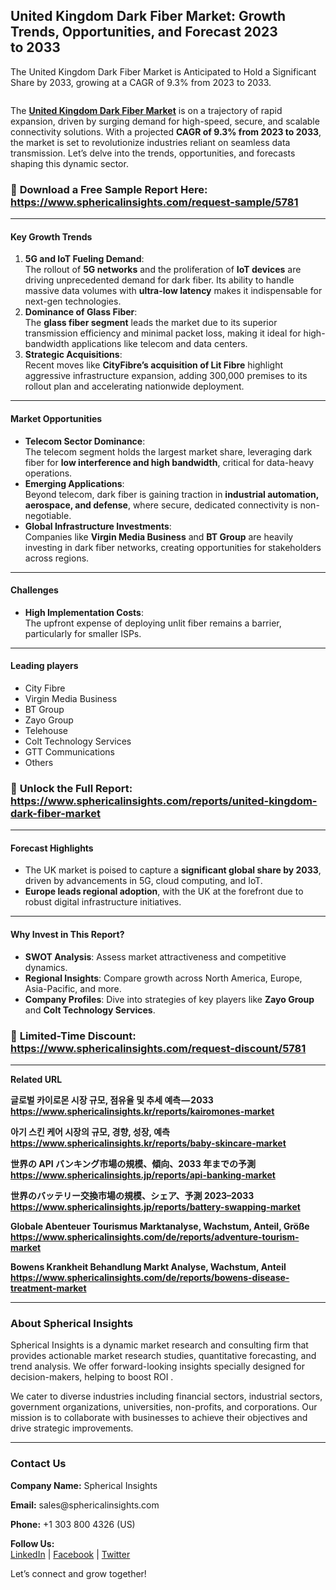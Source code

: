 <section class="section section--body">
<h1 class="section-divider">United Kingdom Dark Fiber Market: Growth Trends, Opportunities, and Forecast 2023 to&nbsp;2033</h1>
<div class="section-content">
<div class="section-inner sectionLayout--insetColumn">
<p class="graf graf--p">The United Kingdom Dark Fiber Market is Anticipated to Hold a Significant Share by 2033, growing at a CAGR of 9.3% from 2023 to 2033.</p>
<figure class="graf graf--figure"><img class="graf-image" src="https://cdn-images-1.medium.com/max/960/1*DXysSNgpSnT0PTpPVwX5PA.jpeg" alt="" data-image-id="1*DXysSNgpSnT0PTpPVwX5PA.jpeg" data-width="2119" data-height="1414" data-is-featured="true" /></figure>
<p class="graf graf--p">The <a class="markup--anchor markup--p-anchor" href="https://www.sphericalinsights.com/reports/united-kingdom-dark-fiber-market" target="_blank" rel="noopener" data-href="https://www.sphericalinsights.com/reports/united-kingdom-dark-fiber-market"><strong class="markup--strong markup--p-strong">United Kingdom Dark Fiber Market</strong></a> is on a trajectory of rapid expansion, driven by surging demand for high-speed, secure, and scalable connectivity solutions. With a projected <strong class="markup--strong markup--p-strong">CAGR of 9.3% from 2023 to 2033</strong>, the market is set to revolutionize industries reliant on seamless data transmission. Let&rsquo;s delve into the trends, opportunities, and forecasts shaping this dynamic sector.</p>
<h3 class="graf graf--p">🔗 <strong class="markup--strong markup--p-strong">Download a Free Sample Report Here</strong>: <a class="markup--anchor markup--p-anchor" href="https://www.sphericalinsights.com/request-sample/5781" target="_blank" rel="noreferrer noopener" data-href="https://www.sphericalinsights.com/request-sample/5781"><strong class="markup--strong markup--p-strong">https://www.sphericalinsights.com/request-sample/5781</strong></a></h3>
</div>
</div>
</section>
<section class="section section--body">
<div class="section-divider"><hr class="section-divider" /></div>
<div class="section-content">
<div class="section-inner sectionLayout--insetColumn">
<h4 class="graf graf--h4">Key Growth&nbsp;Trends</h4>
<ol class="postList">
<li class="graf graf--li"><strong class="markup--strong markup--li-strong">5G and IoT Fueling Demand</strong>:<br />The rollout of <strong class="markup--strong markup--li-strong">5G networks</strong> and the proliferation of <strong class="markup--strong markup--li-strong">IoT devices</strong> are driving unprecedented demand for dark fiber. Its ability to handle massive data volumes with <strong class="markup--strong markup--li-strong">ultra-low latency</strong> makes it indispensable for next-gen technologies.</li>
<li class="graf graf--li"><strong class="markup--strong markup--li-strong">Dominance of Glass Fiber</strong>:<br />The <strong class="markup--strong markup--li-strong">glass fiber segment</strong> leads the market due to its superior transmission efficiency and minimal packet loss, making it ideal for high-bandwidth applications like telecom and data centers.</li>
<li class="graf graf--li"><strong class="markup--strong markup--li-strong">Strategic Acquisitions</strong>:<br />Recent moves like <strong class="markup--strong markup--li-strong">CityFibre&rsquo;s acquisition of Lit Fibre</strong> highlight aggressive infrastructure expansion, adding 300,000 premises to its rollout plan and accelerating nationwide deployment.</li>
</ol>
</div>
</div>
</section>
<section class="section section--body">
<div class="section-divider"><hr class="section-divider" /></div>
<div class="section-content">
<div class="section-inner sectionLayout--insetColumn">
<h4 class="graf graf--h4">Market Opportunities</h4>
<ul class="postList">
<li class="graf graf--li"><strong class="markup--strong markup--li-strong">Telecom Sector Dominance</strong>:<br />The telecom segment holds the largest market share, leveraging dark fiber for <strong class="markup--strong markup--li-strong">low interference and high bandwidth</strong>, critical for data-heavy operations.</li>
<li class="graf graf--li"><strong class="markup--strong markup--li-strong">Emerging Applications</strong>:<br />Beyond telecom, dark fiber is gaining traction in <strong class="markup--strong markup--li-strong">industrial automation, aerospace, and defense</strong>, where secure, dedicated connectivity is non-negotiable.</li>
<li class="graf graf--li"><strong class="markup--strong markup--li-strong">Global Infrastructure Investments</strong>:<br />Companies like <strong class="markup--strong markup--li-strong">Virgin Media Business</strong> and <strong class="markup--strong markup--li-strong">BT Group</strong> are heavily investing in dark fiber networks, creating opportunities for stakeholders across regions.</li>
</ul>
</div>
</div>
</section>
<section class="section section--body">
<div class="section-divider"><hr class="section-divider" /></div>
<div class="section-content">
<div class="section-inner sectionLayout--insetColumn">
<h4 class="graf graf--h4">Challenges</h4>
<ul class="postList">
<li class="graf graf--li"><strong class="markup--strong markup--li-strong">High Implementation Costs</strong>:<br />The upfront expense of deploying unlit fiber remains a barrier, particularly for smaller ISPs.</li>
</ul>
</div>
</div>
</section>
<section class="section section--body">
<div class="section-divider"><hr class="section-divider" /></div>
<div class="section-content">
<div class="section-inner sectionLayout--insetColumn">
<h4 class="graf graf--h4">Leading players</h4>
<ul class="postList">
<li class="graf graf--li">City Fibre</li>
<li class="graf graf--li">Virgin Media Business</li>
<li class="graf graf--li">BT Group</li>
<li class="graf graf--li">Zayo Group</li>
<li class="graf graf--li">Telehouse</li>
<li class="graf graf--li">Colt Technology Services</li>
<li class="graf graf--li">GTT Communications</li>
<li class="graf graf--li">Others</li>
</ul>
<h3 class="graf graf--p">🔗 <strong class="markup--strong markup--p-strong">Unlock the Full Report</strong>: <a class="markup--anchor markup--p-anchor" href="https://www.sphericalinsights.com/reports/united-kingdom-dark-fiber-market" target="_blank" rel="noreferrer noopener" data-href="https://www.sphericalinsights.com/reports/united-kingdom-dark-fiber-market"><strong class="markup--strong markup--p-strong">https://www.sphericalinsights.com/reports/united-kingdom-dark-fiber-market</strong></a></h3>
</div>
</div>
</section>
<section class="section section--body">
<div class="section-divider"><hr class="section-divider" /></div>
<div class="section-content">
<div class="section-inner sectionLayout--insetColumn">
<h4 class="graf graf--h4">Forecast Highlights</h4>
<ul class="postList">
<li class="graf graf--li">The UK market is poised to capture a <strong class="markup--strong markup--li-strong">significant global share by 2033</strong>, driven by advancements in 5G, cloud computing, and IoT.</li>
<li class="graf graf--li"><strong class="markup--strong markup--li-strong">Europe leads regional adoption</strong>, with the UK at the forefront due to robust digital infrastructure initiatives.</li>
</ul>
</div>
</div>
</section>
<section class="section section--body">
<div class="section-divider"><hr class="section-divider" /></div>
<div class="section-content">
<div class="section-inner sectionLayout--insetColumn">
<h4 class="graf graf--h4">Why Invest in This&nbsp;Report?</h4>
<ul class="postList">
<li class="graf graf--li"><strong class="markup--strong markup--li-strong">SWOT Analysis</strong>: Assess market attractiveness and competitive dynamics.</li>
<li class="graf graf--li"><strong class="markup--strong markup--li-strong">Regional Insights</strong>: Compare growth across North America, Europe, Asia-Pacific, and more.</li>
<li class="graf graf--li"><strong class="markup--strong markup--li-strong">Company Profiles</strong>: Dive into strategies of key players like <strong class="markup--strong markup--li-strong">Zayo Group</strong> and <strong class="markup--strong markup--li-strong">Colt Technology Services</strong>.</li>
</ul>
<h3 class="graf graf--p">🔗 <strong class="markup--strong markup--p-strong">Limited-Time Discount</strong>: <a class="markup--anchor markup--p-anchor" href="https://www.sphericalinsights.com/request-discount/5781" target="_blank" rel="noreferrer noopener" data-href="https://www.sphericalinsights.com/request-discount/5781"><strong class="markup--strong markup--p-strong">https://www.sphericalinsights.com/request-discount/5781</strong></a></h3>
</div>
</div>
</section>
<section class="section section--body">
<div class="section-divider"><hr class="section-divider" /></div>
<div class="section-content">
<div class="section-inner sectionLayout--insetColumn">
<p class="graf graf--p"><strong class="markup--strong markup--p-strong">Related URL</strong></p>
<p class="graf graf--p"><strong class="markup--strong markup--p-strong">글로벌 카이로몬 시장 규모, 점유율 및 추세 예측 &mdash; 2033</strong><br /><a class="markup--anchor markup--p-anchor" href="https://www.sphericalinsights.kr/reports/kairomones-market" target="_blank" rel="noopener" data-href="https://www.sphericalinsights.kr/reports/kairomones-market"><strong class="markup--strong markup--p-strong">https://www.sphericalinsights.kr/reports/kairomones-market</strong></a></p>
<p class="graf graf--p"><strong class="markup--strong markup--p-strong">아기 스킨 케어 시장의 규모, 경향, 성장, 예측</strong><br /><a class="markup--anchor markup--p-anchor" href="https://www.sphericalinsights.kr/reports/baby-skincare-market" target="_blank" rel="noopener" data-href="https://www.sphericalinsights.kr/reports/baby-skincare-market"><strong class="markup--strong markup--p-strong">https://www.sphericalinsights.kr/reports/baby-skincare-market</strong></a></p>
<p class="graf graf--p"><strong class="markup--strong markup--p-strong">世界の API バンキング市場の規模、傾向、2033 年までの予測</strong><br /><a class="markup--anchor markup--p-anchor" href="https://www.sphericalinsights.jp/reports/api-banking-market" target="_blank" rel="noopener" data-href="https://www.sphericalinsights.jp/reports/api-banking-market"><strong class="markup--strong markup--p-strong">https://www.sphericalinsights.jp/reports/api-banking-market</strong></a></p>
<p class="graf graf--p"><strong class="markup--strong markup--p-strong">世界のバッテリー交換市場の規模、シェア、予測 2023&ndash;2033</strong><br /><a class="markup--anchor markup--p-anchor" href="https://www.sphericalinsights.jp/reports/battery-swapping-market" target="_blank" rel="noopener" data-href="https://www.sphericalinsights.jp/reports/battery-swapping-market"><strong class="markup--strong markup--p-strong">https://www.sphericalinsights.jp/reports/battery-swapping-market</strong></a></p>
<p class="graf graf--p"><strong class="markup--strong markup--p-strong">Globale Abenteuer Tourismus Marktanalyse, Wachstum, Anteil, Gr&ouml;&szlig;e</strong><br /><a class="markup--anchor markup--p-anchor" href="https://www.sphericalinsights.com/de/reports/adventure-tourism-market" target="_blank" rel="noopener" data-href="https://www.sphericalinsights.com/de/reports/adventure-tourism-market"><strong class="markup--strong markup--p-strong">https://www.sphericalinsights.com/de/reports/adventure-tourism-market</strong></a></p>
<p class="graf graf--p"><strong class="markup--strong markup--p-strong">Bowens Krankheit Behandlung Markt Analyse, Wachstum, Anteil</strong><br /><a class="markup--anchor markup--p-anchor" href="https://www.sphericalinsights.com/de/reports/bowens-disease-treatment-market" target="_blank" rel="noopener" data-href="https://www.sphericalinsights.com/de/reports/bowens-disease-treatment-market"><strong class="markup--strong markup--p-strong">https://www.sphericalinsights.com/de/reports/bowens-disease-treatment-market</strong></a></p>
</div>
</div>
</section>
<section class="section section--body">
<div class="section-divider"><hr class="section-divider" /></div>
<div class="section-content">
<div class="section-inner sectionLayout--insetColumn">
<h3 class="graf graf--h3">About Spherical Insights</h3>
<p class="graf graf--p">Spherical Insights is a dynamic market research and consulting firm that provides actionable market research studies, quantitative forecasting, and trend analysis. We offer forward-looking insights specially designed for decision-makers, helping to boost ROI&nbsp;.</p>
<p class="graf graf--p">We cater to diverse industries including financial sectors, industrial sectors, government organizations, universities, non-profits, and corporations. Our mission is to collaborate with businesses to achieve their objectives and drive strategic improvements.</p>
</div>
</div>
</section>
<section class="section section--body">
<div class="section-divider"><hr class="section-divider" /></div>
<div class="section-content">
<div class="section-inner sectionLayout--insetColumn">
<h3 class="graf graf--h3">Contact Us</h3>
<p class="graf graf--p"><strong class="markup--strong markup--p-strong">Company Name:</strong> Spherical Insights</p>
<p class="graf graf--p"><strong class="markup--strong markup--p-strong">Email:</strong> sales@sphericalinsights.com</p>
<p class="graf graf--p"><strong class="markup--strong markup--p-strong">Phone:</strong> +1 303 800 4326 (US)</p>
<p class="graf graf--p"><strong class="markup--strong markup--p-strong">Follow Us:</strong><br /><a class="markup--anchor markup--p-anchor" href="https://www.linkedin.com/company/spherical-insight/" target="_blank" rel="noopener" data-href="https://www.linkedin.com/company/spherical-insight/">LinkedIn</a> | <a class="markup--anchor markup--p-anchor" href="https://www.facebook.com/sphericalinsights22" target="_blank" rel="noopener" data-href="https://www.facebook.com/sphericalinsights22">Facebook</a> | <a class="markup--anchor markup--p-anchor" href="https://twitter.com/SInsights_US" target="_blank" rel="noopener" data-href="https://twitter.com/SInsights_US">Twitter</a></p>
<p class="graf graf--p">Let&rsquo;s connect and grow together!</p>
</div>
</div>
</section>
